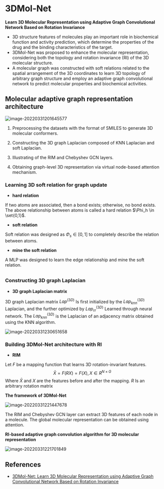 # 3DMol-Net

**Learn 3D Molecular Representation using Adaptive Graph Convolutional Network Based on Rotation Invariance**

- 3D structure features of molecules play an important role in biochemical function and activity prediction, which determine the properties of the drug and the binding characteristics of the target.
- 3DMol-Net was proposed to enhance the molecular representation, considering both the topology and rotation invariance (RI) of the 3D molecular structure.
- A molecular graph was constructed with soft relations related to the spatial arrangement of the 3D coordinates to learn 3D topology of arbitrary graph structure and employ an adaptive graph convolutional network to predict molecular properties and biochemical activities.



## Molecular adaptive graph representation architecture

![image-20220331201645577](https://cdn.jsdelivr.net/gh/BioGavin/Pic/imgimage-20220331201645577.png)

1. Preprocessing the datasets with the format of SMILES to generate 3D molecular conformers.

2. Constructing the 3D graph Laplacian composed of KNN Laplacian and soft Laplacian.

3. Illustrating of the RIM and Chebyshev GCN layers.

4. Obtaining graph-level 3D representation via virtual node-based attention mechanism.





### Learning 3D soft relation for graph update

- **hard relation**

If two atoms are associated, then a bond exists; otherwise, no bond exists. The above relationship between atoms is called a hard relation $\Phi_h \in \set{0,1}$.

- **soft relation**

Soft relation was designed as  $\Phi_s \in [0,1]$ to completely describe the relation between atoms.

- **mine the soft relation**

A MLP was designed to learn the edge relationship and mine the soft relation.

###### 

### Constructing 3D graph Laplacian

- **3D graph Laplacian matrix**

3D graph Laplacian matrix $Lap^{(3D)}$ Is first initialized by the $Lap^{(3D)}_{knn}$ Laplacian, and the further optimized by $Lap^{(3D)}_{rr}$ Learned through neural network. The $Lap^{(3D)}_{knn}$ is the Laplacian of an adjacency matrix obtained using the KNN algorithm. 



![image-20220331230651658](https://cdn.jsdelivr.net/gh/BioGavin/Pic/imgimage-20220331230651658.png)



### Building 3DMol-Net architecture with RI

- **RIM**

Let *F* be a mapping function that learns 3D rotation-invariant features.
$$
\bar{X} = F(RX) = F(X), X \in R^{N \times G}
$$
Where $\bar{X}$ and $X$ are the features before and after the mapping. $R$ Is an arbitrary rotation matrix



**The framework of 3DMol-Net**

![image-20220331221447678](https://cdn.jsdelivr.net/gh/BioGavin/Pic/imgimage-20220331221447678.png)

The RIM and Chebyshev GCN layer can extract 3D features of each node in a molecule. The global molecular representation can be obtained using attention.



**RI-based adaptive graph convolution algorithm for 3D molecular representation**

![image-20220331221701849](https://cdn.jsdelivr.net/gh/BioGavin/Pic/imgimage-20220331221701849.png)





## References

- [3DMol-Net: Learn 3D Molecular Representation using Adaptive Graph Convolutional Network Based on Rotation Invariance](https://ieeexplore.ieee.org/abstract/document/9454403)